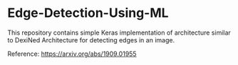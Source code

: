 # Edge-Detection-Using-ML

This repository contains simple Keras implementation of architecture similar to DexiNed Architecture for detecting edges in an image. 

Reference: https://arxiv.org/abs/1909.01955
